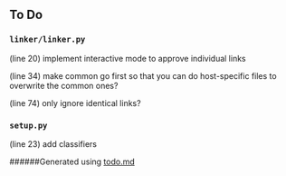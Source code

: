 ## To Do
### ``linker/linker.py``
(line 20) implement interactive mode to approve individual links

(line 34) make common go first so that you can do host-specific files to overwrite the common ones?

(line 74) only ignore identical links?


### ``setup.py``
(line 23) add classifiers

######Generated using [todo.md](https://github.com/charlesthomas/todo.md)

